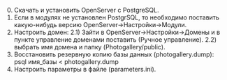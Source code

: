0) Скачать и установить OpenServer с PostgreSQL.
1) Если в модулях не установлен PostgrSQL, то необходимо поставить какую-нибудь версию 
	OpenServer->Настройки->Модули.
2) Настроить домен: 
	2.1) Зайти в OpenServer->Настройки->Домены и в пункте управление доменами 
		поставить (Ручное управление).
	2.2) выбрать имя домена и папку (Photogallery/public).
3) Восстановить резервную копию базы данных (photogallery.dump): psql имя_базы < photogallery.dump
4) Настроить параметры в файле (parameters.ini).